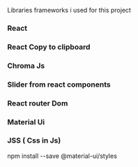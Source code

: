 Libraries frameworks i used for this project
### React

### React Copy to clipboard

### Chroma Js

### Slider from react components

### React router Dom

### Material Ui

### JSS ( Css in Js) 
npm install --save @material-ui/styles 